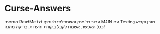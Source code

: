 # Curse-Answers
הוספתי ReadMe.txt עבור כל פרק והשתדלתי להוסיף MAIN עם Testing מובן וקריא ככל האפשר, אשמח לקבל ביקורת והערות.  בדיקה מהנה!
